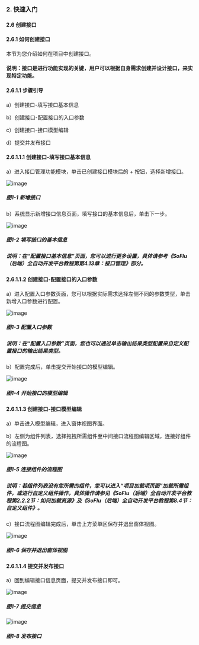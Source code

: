 ### 2. 快速入门

#### 2.6 创建接口

#### 2.6.1 如何创建接口

本节为您介绍如何在项目中创建接口。

#### 说明：接口是进行功能实现的关键，用户可以根据自身需求创建并设计接口，来实现特定功能。

#### 2.6.1.1 步骤引导

a）创建接口-填写接口基本信息

b）创建接口-配置接口的入口参数

c）创建接口-接口模型编辑

d）提交并发布接口

#### 2.6.1.1.1 创建接口-填写接口基本信息

a）进入接口管理功能模块，单击已创建接口模块后的 + 按钮，选择新增接口。

![image](https://user-images.githubusercontent.com/79617492/194833849-d4c38fe2-1e5e-4fd4-8f9c-0be9a8288eff.png)

##### 图1-1 新增接口

b）系统显示新增接口信息页面，填写接口的基本信息后，单击下一步。

![image](https://user-images.githubusercontent.com/79617492/194833893-d42ff81a-c2a0-4777-821d-ecb6cfd2707a.png)

##### 图1-2 填写接口的基本信息

##### 说明：在“配置接口基本信息”页面，您可以进行更多设置，具体请参考《SoFlu（后端）全自动开发平台教程第第4.13章：接口管理》部分。

#### 2.6.1.1.2 创建接口-配置接口的入口参数

a）进入配置入口参数页面，您可以根据实际需求选择左侧不同的参数类型，单击新增入口参数进行配置。

![image](https://user-images.githubusercontent.com/79617492/194833918-d25fb438-e2b2-42c3-96e3-1b4148efd0e4.png)

##### 图1-3 配置入口参数

##### 说明：在“配置入口参数”页面，您也可以通过单击输出结果类型配置来自定义配置接口的输出结果类型。

b）配置完成后，单击提交开始接口的模型编辑。

![image](https://user-images.githubusercontent.com/79617492/194834584-0ac84422-c7b7-478e-962b-cba54d817568.png)

##### 图1-4 开始接口的模型编辑

#### 2.6.1.1.3 创建接口-接口模型编辑

a）单击进入模型编辑，进入窗体视图界面。

b）左侧为组件列表，选择拖拽所需组件至中间接口流程图编辑区域，连接好组件的流程图。

![image](https://user-images.githubusercontent.com/79617492/194834604-21a7bc4f-edd0-4b00-a70c-19794c8b2fe3.png)

##### 图1-5 连接组件的流程图

##### 说明：若组件列表没有您所需的组件，您可以进入“项目加载项页面”加载所需组件，或进行自定义组件操作，具体操作请参见《SoFlu（后端）全自动开发平台教程第2.2.2节：如何加载资源》及《SoFlu（后端）全自动开发平台教程第8.4节：自定义组件》。

c）接口流程图编辑完成后，单击上方菜单区保存并退出窗体视图。

![image](https://user-images.githubusercontent.com/79617492/194834629-ccc8ec2a-087b-4a1a-88c3-6f80dca24fbf.png)

##### 图1-6 保存并退出窗体视图

#### 2.6.1.1.4 提交并发布接口

a）回到编辑接口信息页面，提交并发布接口即可。

![image](https://user-images.githubusercontent.com/79617492/194834665-ed5167c0-321b-4d87-b4f9-ae81a7cad7e4.png)

##### 图1-7 提交信息

![image](https://user-images.githubusercontent.com/79617492/194834685-31c0b0d8-c742-4d46-b993-e075a40610c5.png)

##### 图1-8 发布接口
